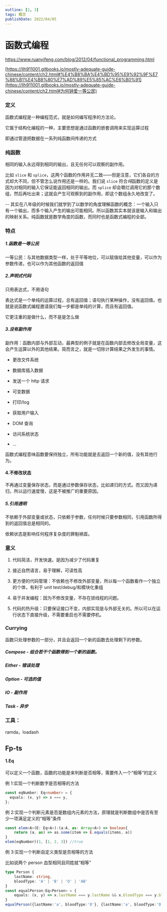 ```yaml
---
outline: [2, 3]
tags: 概念
publishDate: 2022/04/05
---
```


# 函数式编程
https://www.ruanyifeng.com/blog/2012/04/functional_programming.html

[https://llh911001.gitbooks.io/mostly-adequate-guide-chinese/content/ch2.html#%E4%B8%BA%E4%BD%95%E9%92%9F%E7%88%B1%E4%B8%80%E7%AD%89%E5%85%AC%E6%B0%91](https://llh911001.gitbooks.io/mostly-adequate-guide-chinese/content/ch2.html#为何钟爱一等公民)

### 定义

函数式编程是一种编程范式，就是如何编写程序的方法论。

它属于结构化编程的一种，主要思想是通过函数的嵌套调用来实现运算过程

即通过管道把数据在一系列纯函数间传递的方式

### 纯函数

相同的输入永远得到相同的输出，且无任何可以观察的副作用。

比如 `slice` 和 `splice`，这两个函数的作用并无二致——但是注意，它们各自的方式却大不同，但不管怎么说作用还是一样的。我们说 `slice` 符合*纯*函数的定义是因为对相同的输入它保证能返回相同的输出。而 `splice` 却会嚼烂调用它的那个数组，然后再吐出来；这就会产生可观察到的副作用，即这个数组永久地改变了。

-- 其实在八年级的时候我们就学到了以数学的角度理解函数的概念：一个输入只有一个输出，而多个输入产生的输出可能相同。所以函数其实本就该是输入和输出的映射关系。纯函数就是数学角度的函数，而同时也是函数式编程的全部。

### 特点

##### 1.函数是一等公民

一等公民：与其他数据类型一样，处于平等地位，可以赋值给其他变量，可以作为参数传递，也可以作为其他函数的返回值

##### 2.声明式代码

只用表达式，不用语句

表达式是一个单纯的运算过程，总有返回值；语句执行某种操作，没有返回值。也就是说函数式编程邀请我们每一步都是单纯的计算，而且有返回值。

它更注重的是做什么，而不是是怎么做

##### 3.没有副作用

副作用：函数内部与外部互动，最典型的例子就是在函数内部去修改全局变量，这会产生运算以外的其他结果。简而言之，就是一切除计算结果之外发生的事情。

- 更改文件系统
- 数据库插入数据

- 发送一个 http 请求
- 可变数据

- 打印/log
- 获取用户输入

- DOM 查询
- 访问系统状态

- ...

函数式编程意味函数要保持独立，所有功能就是去返回一个新的值，没有其他行为。

#### 4.不修改状态

不再通过变量保存状态，而是通过参数保存状态，比如递归的方式。而又因为递归，所以运行速度慢，这是不被推广的重要原因。

##### 5.引用透明

不依赖于外部变量或状态，只依赖于参数，任何时候只要参数相同，引用函数所得到的返回值总是相同的。

依赖状态是影响任何程序复杂度的罪魁祸首。

### 意义

1. 代码简洁，开发快速。是因为减少了代码重复
2. 接近自然语言，易于理解，可读性高

3. 更方便的代码管理：不依赖也不修改外部变量，所以每一个函数看作一个独立的个体，有利于 unit test/debug/和模块化重组
4. 易于并发编程：因为不修改变量，不存在锁线程的问题。

5. 代码的热升级：只要保证接口不变，内部实现是与外部无关的。所以可以在运行状态下直接升级，不需要重启也不需要停机。

### Currying

函数只处理参数的一部分，并且会返回一个新的函数去处理剩下的参数。

##### Compose - 组合若干个函数得到一个新的函数。

##### Either - 错误处理

##### Option - 可选的值

##### IO - 副作用

##### Task - 异步

### 工具：

ramda，loadash

## Fp-ts

#### 1.Eq

可以定义一个函数，函数的功能是来判断是否相等，需要传入一个“相等“的定义

例 1:实现一个判断数字是否相等的方法

```typescript
const eqNumber: Eq<number> = {
  equals: (x, y) => x === y,
};
```

例 2:实现一个判断元素是否是数组内元素的方法，原理就是判断数组中是否有至少一项满足定义的“相等”条件

```typescript
const elem<A>(E: Eq<A>):(a:A, as: Array<A>) => boolean{
	return (a, as) => as.some(item => E.equals(items, a))
}
elem(eqNumber)(1, [1, 2, 3]) //true
```

例 3:实现一个判断自定义类型是否相等的方法

比如说两个 person 血型相同且同姓就“相等”

```typescript
type Person {
	lastName: string,
	bloodType: 'A' | 'B' | 'O' | 'AB'
}
const equalPerson:Eq<Person> = {
	equals: (x, y) => x.lastName === y.lastName && x.bloodType === y.bloodType
}
equalPerson({lastName:'a', bloodType:'O'}, {lastName:'a', bloodType:'O'})   //true
```
